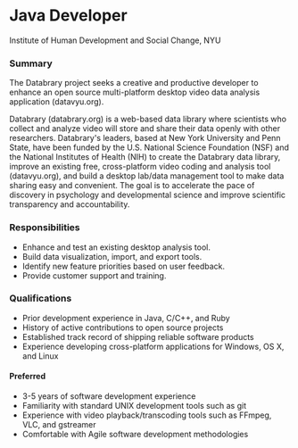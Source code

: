 # Java Developer

Institute of Human Development and Social Change, NYU

### Summary

The Databrary project seeks a creative and productive developer to enhance an open source multi-platform desktop video data analysis application (datavyu.org).

Databrary (databrary.org) is a web-based data library where scientists who collect and analyze video will store and share their data openly with other researchers.
Databrary's leaders, based at New York University and Penn State, have been funded by the U.S. National Science Foundation (NSF) and the National Institutes of Health (NIH) to create the Databrary data library, improve an existing free, cross-platform video coding and analysis tool (datavyu.org), and build a desktop lab/data management tool to make data sharing easy and convenient.
The goal is to accelerate the pace of discovery in psychology and developmental science and improve scientific transparency and accountability.

### Responsibilities

- Enhance and test an existing desktop analysis tool.
- Build data visualization, import, and export tools.
- Identify new feature priorities based on user feedback.
- Provide customer support and training.

### Qualifications

- Prior development experience in Java, C/C++, and Ruby
- History of active contributions to open source projects
- Established track record of shipping reliable software products
- Experience developing cross-platform applications for Windows, OS X, and Linux

#### Preferred

- 3-5 years of software development experience
- Familiarity with standard UNIX development tools such as git
- Experience with video playback/transcoding tools such as FFmpeg, VLC, and gstreamer
- Comfortable with Agile software development methodologies
